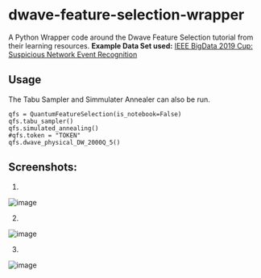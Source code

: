 # dwave-feature-selection-wrapper
A Python Wrapper code around the Dwave Feature Selection tutorial from their learning resources.
**Example Data Set used:** [IEEE BigData 2019 Cup: Suspicious Network Event Recognition](https://knowledgepit.ml/suspicious-network-event-recognition/)

## Usage
The Tabu Sampler and Simmulater Annealer can also be run.
```
qfs = QuantumFeatureSelection(is_notebook=False)
qfs.tabu_sampler()
qfs.simulated_annealing()
#qfs.token = "TOKEN"
qfs.dwave_physical_DW_2000Q_5()
```

## Screenshots:

1)
![image](https://user-images.githubusercontent.com/15627256/91223394-8f5c0980-e6ee-11ea-9d91-7ea97ae181a0.png)

2)
![image](https://user-images.githubusercontent.com/15627256/91223461-a4d13380-e6ee-11ea-865e-669718721034.png)

3)

![image](https://user-images.githubusercontent.com/15627256/91223543-cc280080-e6ee-11ea-8374-f681cd2aad57.png)
